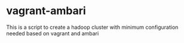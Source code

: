 # vagrant-ambari
This is a script to create a hadoop cluster with minimum configuration needed based on vagrant and ambari
